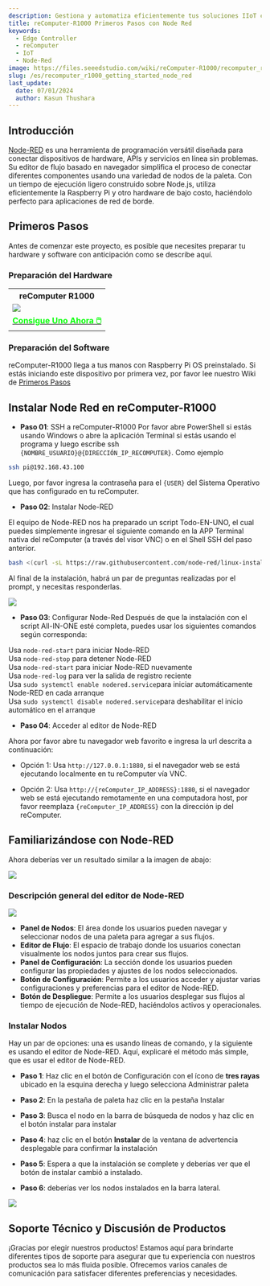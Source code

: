 ```yaml
---
description: Gestiona y automatiza eficientemente tus soluciones IIoT con Node-RED en el reComputer-R1000 Raspberry Pi. Integra sin problemas datos de varios protocolos industriales, visualiza en tiempo real y mejora la eficiencia operacional con esta plataforma potente y fácil de usar.
title: reComputer-R1000 Primeros Pasos con Node Red
keywords:
  - Edge Controller
  - reComputer
  - IoT
  - Node-Red
image: https://files.seeedstudio.com/wiki/reComputer-R1000/recomputer_r_images/01.png
slug: /es/recomputer_r1000_getting_started_node_red
last_update:
  date: 07/01/2024
  author: Kasun Thushara
---
```

## Introducción

[Node-RED](https://nodered.org/) es una herramienta de programación versátil diseñada para conectar dispositivos de hardware, APIs y servicios en línea sin problemas. Su editor de flujo basado en navegador simplifica el proceso de conectar diferentes componentes usando una variedad de nodos de la paleta. Con un tiempo de ejecución ligero construido sobre Node.js, utiliza eficientemente la Raspberry Pi y otro hardware de bajo costo, haciéndolo perfecto para aplicaciones de red de borde.

## Primeros Pasos

Antes de comenzar este proyecto, es posible que necesites preparar tu hardware y software con anticipación como se describe aquí.

### Preparación del Hardware

<div class="table-center">
 <table class="table-nobg">
    <tr class="table-trnobg">
      <th class="table-trnobg">reComputer R1000</th>
  </tr>
    <tr class="table-trnobg"></tr>
  <tr class="table-trnobg">
   <td class="table-trnobg"><div style={{textAlign:'center'}}><img src="https://files.seeedstudio.com/wiki/reComputer-R1000/recomputer_r_images/01.png" style={{width:300, height:'auto'}}/></div></td>
  </tr>
    <tr class="table-trnobg"></tr>
  <tr class="table-trnobg">
   <td class="table-trnobg"><div class="get_one_now_container" style={{textAlign: 'center'}}><a class="get_one_now_item" href="https://www.seeedstudio.com/reComputer-R1025-10-p-5895.html" target="_blank">
          <strong><span><font color={'FFFFFF'} size={"4"}> Consigue Uno Ahora 🖱️</font></span></strong>
      </a></div></td>
    </tr>
  </table>
</div>

### Preparación del Software

reComputer-R1000 llega a tus manos con Raspberry Pi OS preinstalado. Si estás iniciando este dispositivo por primera vez, por favor lee nuestro Wiki de [Primeros Pasos](https://wiki.seeedstudio.com/es/recomputer_r/)

## Instalar Node Red en reComputer-R1000

- **Paso 01**: SSH a reComputer-R1000
Por favor abre PowerShell si estás usando Windows o abre la aplicación Terminal si estás usando el programa y luego escribe ssh `{NOMBRE_USUARIO}@{DIRECCIÓN_IP_RECOMPUTER}`. Como ejemplo

```sh
ssh pi@192.168.43.100
```

Luego, por favor ingresa la contraseña para el `{USER}` del Sistema Operativo que has configurado en tu reComputer.

- **Paso 02**: Instalar Node-RED

El equipo de Node-RED nos ha preparado un script Todo-EN-UNO, el cual puedes simplemente ingresar el siguiente comando en la APP Terminal nativa del reComputer (a través del visor VNC) o en el Shell SSH del paso anterior.

```sh
bash <(curl -sL https://raw.githubusercontent.com/node-red/linux-installers/master/deb/update-nodejs-and-nodered)
```

Al final de la instalación, habrá un par de preguntas realizadas por el prompt, y necesitas responderlas.

<div style={{textAlign:'center'}}><img src="https://files.seeedstudio.com/wiki/reComputer-R1000/nodered/nodered.PNG" style={{width:600, height:'auto'}}/></div>

- **Paso 03**: Configurar Node-Red
Después de que la instalación con el script All-IN-ONE esté completa, puedes usar los siguientes comandos según corresponda:

Usa `node-red-start`                   para iniciar Node-RED<br />
Usa `node-red-stop`                    para detener Node-RED <br />
Usa `node-red-start`                   para iniciar Node-RED nuevamente <br />
Usa `node-red-log`                     para ver la salida de registro reciente <br />
Usa `sudo systemctl enable nodered.service`para iniciar automáticamente Node-RED en cada arranque <br />
Usa `sudo systemctl disable nodered.service`para deshabilitar el inicio automático en el arranque <br />

- **Paso 04**: Acceder al editor de Node-RED

Ahora por favor abre tu navegador web favorito e ingresa la url descrita a continuación:

- Opción 1: Usa `http://127.0.0.1:1880`, si el navegador web se está ejecutando localmente en tu reComputer vía VNC.

- Opción 2: Usa `http://{reComputer_IP_ADDRESS}:1880`, si el navegador web se está ejecutando remotamente en una computadora host, por favor reemplaza `{reComputer_IP_ADDRESS}` con la dirección ip del reComputer.

## Familiarizándose con Node-RED

Ahora deberías ver un resultado similar a la imagen de abajo:

<div style={{textAlign:'center'}}><img src="https://files.seeedstudio.com/wiki/reComputer-R1000/nodered/noderedinterface.PNG" style={{width:600, height:'auto'}}/></div>

### Descripción general del editor de Node-RED

<div style={{textAlign:'center'}}><img src="https://files.seeedstudio.com/wiki/reComputer-R1000/nodered/node-editor.png" style={{width:600, height:'auto'}}/></div>

- **Panel de Nodos**: El área donde los usuarios pueden navegar y seleccionar nodos de una paleta para agregar a sus flujos.
- **Editor de Flujo**: El espacio de trabajo donde los usuarios conectan visualmente los nodos juntos para crear sus flujos.
- **Panel de Configuración**: La sección donde los usuarios pueden configurar las propiedades y ajustes de los nodos seleccionados.
- **Botón de Configuración**: Permite a los usuarios acceder y ajustar varias configuraciones y preferencias para el editor de Node-RED.
- **Botón de Despliegue**: Permite a los usuarios desplegar sus flujos al tiempo de ejecución de Node-RED, haciéndolos activos y operacionales.

### Instalar Nodos

Hay un par de opciones: una es usando líneas de comando, y la siguiente es usando el editor de Node-RED. Aquí, explicaré el método más simple, que es usar el editor de Node-RED.

- **Paso 1**: Haz clic en el botón de Configuración con el ícono de **tres rayas** ubicado en la esquina derecha y luego selecciona Administrar paleta

- **Paso 2**: En la pestaña de paleta haz clic en la pestaña Instalar

- **Paso 3**: Busca el nodo en la barra de búsqueda de nodos y haz clic en el botón instalar para instalar

- **Paso 4**: haz clic en el botón **Instalar** de la ventana de advertencia desplegable para confirmar la instalación

- **Paso 5**: Espera a que la instalación se complete y deberías ver que el botón de instalar cambió a instalado.

- **Paso 6**: deberías ver los nodos instalados en la barra lateral.

<div style={{textAlign:'center'}}><img src="https://files.seeedstudio.com/wiki/reComputer-R1000/nodered/nodered-edgebox1.gif" style={{width:800, height:'auto'}}/></div>

## Soporte Técnico y Discusión de Productos

¡Gracias por elegir nuestros productos! Estamos aquí para brindarte diferentes tipos de soporte para asegurar que tu experiencia con nuestros productos sea lo más fluida posible. Ofrecemos varios canales de comunicación para satisfacer diferentes preferencias y necesidades.

<div class="button_tech_support_container">
<a href="https://forum.seeedstudio.com/" class="button_forum"></a>
<a href="https://www.seeedstudio.com/contacts" class="button_email"></a>
</div>

<div class="button_tech_support_container">
<a href="https://discord.gg/eWkprNDMU7" class="button_discord"></a>
<a href="https://github.com/Seeed-Studio/wiki-documents/discussions/69" class="button_discussion"></a>
</div>
